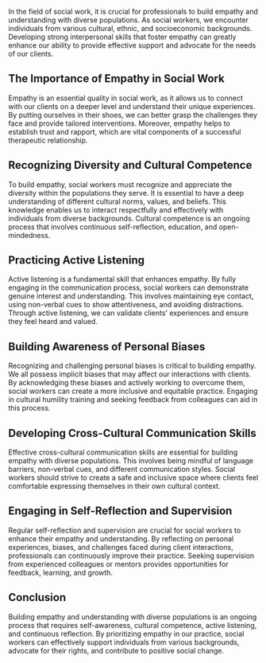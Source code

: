 
In the field of social work, it is crucial for professionals to build empathy and understanding with diverse populations. As social workers, we encounter individuals from various cultural, ethnic, and socioeconomic backgrounds. Developing strong interpersonal skills that foster empathy can greatly enhance our ability to provide effective support and advocate for the needs of our clients.

The Importance of Empathy in Social Work
----------------------------------------

Empathy is an essential quality in social work, as it allows us to connect with our clients on a deeper level and understand their unique experiences. By putting ourselves in their shoes, we can better grasp the challenges they face and provide tailored interventions. Moreover, empathy helps to establish trust and rapport, which are vital components of a successful therapeutic relationship.

Recognizing Diversity and Cultural Competence
---------------------------------------------

To build empathy, social workers must recognize and appreciate the diversity within the populations they serve. It is essential to have a deep understanding of different cultural norms, values, and beliefs. This knowledge enables us to interact respectfully and effectively with individuals from diverse backgrounds. Cultural competence is an ongoing process that involves continuous self-reflection, education, and open-mindedness.

Practicing Active Listening
---------------------------

Active listening is a fundamental skill that enhances empathy. By fully engaging in the communication process, social workers can demonstrate genuine interest and understanding. This involves maintaining eye contact, using non-verbal cues to show attentiveness, and avoiding distractions. Through active listening, we can validate clients' experiences and ensure they feel heard and valued.

Building Awareness of Personal Biases
-------------------------------------

Recognizing and challenging personal biases is critical to building empathy. We all possess implicit biases that may affect our interactions with clients. By acknowledging these biases and actively working to overcome them, social workers can create a more inclusive and equitable practice. Engaging in cultural humility training and seeking feedback from colleagues can aid in this process.

Developing Cross-Cultural Communication Skills
----------------------------------------------

Effective cross-cultural communication skills are essential for building empathy with diverse populations. This involves being mindful of language barriers, non-verbal cues, and different communication styles. Social workers should strive to create a safe and inclusive space where clients feel comfortable expressing themselves in their own cultural context.

Engaging in Self-Reflection and Supervision
-------------------------------------------

Regular self-reflection and supervision are crucial for social workers to enhance their empathy and understanding. By reflecting on personal experiences, biases, and challenges faced during client interactions, professionals can continuously improve their practice. Seeking supervision from experienced colleagues or mentors provides opportunities for feedback, learning, and growth.

Conclusion
----------

Building empathy and understanding with diverse populations is an ongoing process that requires self-awareness, cultural competence, active listening, and continuous reflection. By prioritizing empathy in our practice, social workers can effectively support individuals from various backgrounds, advocate for their rights, and contribute to positive social change.
